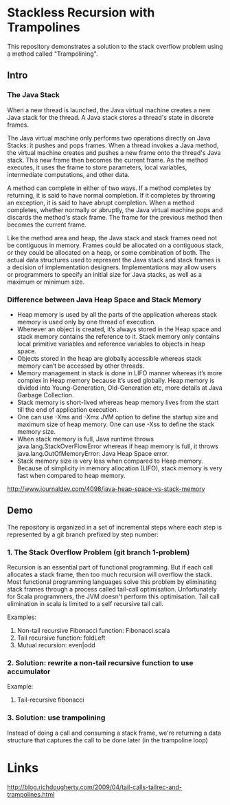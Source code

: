# Stackless Recursion with Trampolines

This repository demonstrates a solution to the stack overflow problem using a method called "Trampolining".

## Intro

### The Java Stack

When a new thread is launched, the Java virtual machine creates a new Java stack for the thread. A Java stack stores a thread's state in discrete frames. 

The Java virtual machine only performs two operations directly on Java Stacks: it pushes and pops frames. When a thread invokes a Java method, the virtual machine creates and pushes a new frame onto the thread's Java stack. This new frame then becomes the current frame. As the method executes, it uses the frame to store parameters, local variables, intermediate computations, and other data.

A method can complete in either of two ways. If a method completes by returning, it is said to have normal completion. If it completes by throwing an exception, it is said to have abrupt completion. When a method completes, whether normally or abruptly, the Java virtual machine pops and discards the method's stack frame. The frame for the previous method then becomes the current frame.

Like the method area and heap, the Java stack and stack frames need not be contiguous in memory. Frames could be allocated on a contiguous stack, or they could be allocated on a heap, or some combination of both. The actual data structures used to represent the Java stack and stack frames is a decision of implementation designers. Implementations may allow users or programmers to specify an initial size for Java stacks, as well as a maximum or minimum size. 

### Difference between Java Heap Space and Stack Memory

* Heap memory is used by all the parts of the application whereas stack memory is used only by one thread of execution.
* Whenever an object is created, it’s always stored in the Heap space and stack memory contains the reference to it. Stack memory only contains local primitive variables and reference variables to objects in heap space.
* Objects stored in the heap are globally accessible whereas stack memory can’t be accessed by other threads.
* Memory management in stack is done in LIFO manner whereas it’s more complex in Heap memory because it’s used globally. Heap memory is divided into Young-Generation, Old-Generation etc, more details at Java Garbage Collection.
* Stack memory is short-lived whereas heap memory lives from the start till the end of application execution.
* One can use -Xms and -Xmx JVM option to define the startup size and maximum size of heap memory. One can use -Xss to define the stack memory size.
* When stack memory is full, Java runtime throws java.lang.StackOverFlowError whereas if heap memory is full, it throws java.lang.OutOfMemoryError: Java Heap Space error.
* Stack memory size is very less when compared to Heap memory. Because of simplicity in memory allocation (LIFO), stack memory is very fast when compared to heap memory.

http://www.journaldev.com/4098/java-heap-space-vs-stack-memory

## Demo

The repository is organized in a set of incremental steps where each step is represented by a git branch prefixed by step number:

### 1. The Stack Overflow Problem (git branch 1-problem)

Recursion is an essential part of functional programming. But if each call allocates a stack frame, then too much recursion will overflow the stack. Most functional programming languages solve this problem by eliminating stack frames through a process called tail-call optimisation. Unfortunately for Scala programmers, the JVM doesn't perform this optimisation. Tail call elimination in scala is limited to a self recursive tail call.

Examples:

1. Non-tail recursive Fibonacci function: Fibonacci.scala
2. Tail recursive function: foldLeft
3. Mutual recursion: even|odd

### 2. Solution: rewrite a non-tail recursive function to use accumulator

Example:

1. Tail-recursive fibonacci

### 3. Solution: use trampolining

Instead of doing a call and consuming a stack frame, we're returning a data structure that captures the call to be done later (in the trampoline loop)


# Links
http://blog.richdougherty.com/2009/04/tail-calls-tailrec-and-trampolines.html
